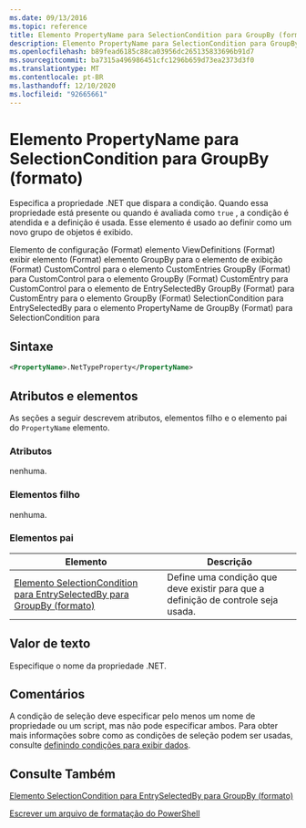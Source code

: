 ```yaml
---
ms.date: 09/13/2016
ms.topic: reference
title: Elemento PropertyName para SelectionCondition para GroupBy (formato)
description: Elemento PropertyName para SelectionCondition para GroupBy (formato)
ms.openlocfilehash: b89fead6185c88ca03956dc265135833696b91d7
ms.sourcegitcommit: ba7315a496986451cfc1296b659d73ea2373d3f0
ms.translationtype: MT
ms.contentlocale: pt-BR
ms.lasthandoff: 12/10/2020
ms.locfileid: "92665661"
---
```

# <a name="propertyname-element-for-selectioncondition-for-groupby-format"></a>Elemento PropertyName para SelectionCondition para GroupBy (formato)

Especifica a propriedade .NET que dispara a condição. Quando essa propriedade está presente ou quando é avaliada como `true` , a condição é atendida e a definição é usada. Esse elemento é usado ao definir como um novo grupo de objetos é exibido.

Elemento de configuração (Format) elemento ViewDefinitions (Format) exibir elemento (Format) elemento GroupBy para o elemento de exibição (Format) CustomControl para o elemento CustomEntries GroupBy (Format) para CustomControl para o elemento GroupBy (Format) CustomEntry para CustomControl para o elemento de EntrySelectedBy GroupBy (Format) para CustomEntry para o elemento GroupBy (Format) SelectionCondition para EntrySelectedBy para o elemento PropertyName de GroupBy (Format) para SelectionCondition para

## <a name="syntax"></a>Sintaxe

```xml
<PropertyName>.NetTypeProperty</PropertyName>
```

## <a name="attributes-and-elements"></a>Atributos e elementos

As seções a seguir descrevem atributos, elementos filho e o elemento pai do `PropertyName` elemento.

### <a name="attributes"></a>Atributos

nenhuma.

### <a name="child-elements"></a>Elementos filho

nenhuma.

### <a name="parent-elements"></a>Elementos pai

|Elemento|Descrição|
|-------------|-----------------|
|[Elemento SelectionCondition para EntrySelectedBy para GroupBy (formato)](./selectioncondition-element-for-entryselectedby-for-groupby-format.md)|Define uma condição que deve existir para que a definição de controle seja usada.|

## <a name="text-value"></a>Valor de texto

Especifique o nome da propriedade .NET.

## <a name="remarks"></a>Comentários

A condição de seleção deve especificar pelo menos um nome de propriedade ou um script, mas não pode especificar ambos. Para obter mais informações sobre como as condições de seleção podem ser usadas, consulte [definindo condições para exibir dados](./defining-conditions-for-displaying-data.md).

## <a name="see-also"></a>Consulte Também

[Elemento SelectionCondition para EntrySelectedBy para GroupBy (formato)](./selectioncondition-element-for-entryselectedby-for-groupby-format.md)

[Escrever um arquivo de formatação do PowerShell](./writing-a-powershell-formatting-file.md)
